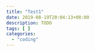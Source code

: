 ```yaml
---
title: "Test1"
date: 2019-08-19T20:04:13+08:00
description: TODO
tags: [ ]
categories:
  - "coding"
---
```


